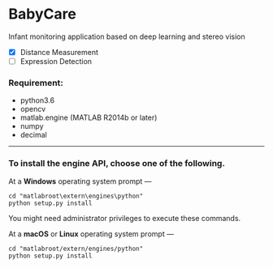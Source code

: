 # BabyCare
Infant monitoring application based on deep learning and stereo vision
* [x] Distance Measurement
* [ ] Expression Detection

### Requirement:
* python3.6
* opencv
* matlab.engine (MATLAB R2014b or later)
* numpy
* decimal
----
### To install the engine API, choose one of the following.

At a **Windows** operating system prompt —

    cd "matlabroot\extern\engines\python"
    python setup.py install
You might need administrator privileges to execute these commands.

At a **macOS** or **Linux** operating system prompt —

    cd "matlabroot/extern/engines/python"
    python setup.py install
    
    